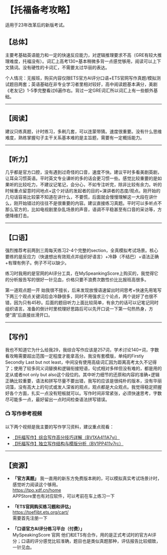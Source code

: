 # 【托福备考攻略】

适用于23年改革后的新版考试。

## 【总体】

主要考基础英语能力和一定的快速反应能力，对逻辑推理要求不高（GRE有较大推理难度，托福没有）。词汇上高考130+基本稍微多背一点感觉够用，阅读可以上下文猜词。没有硬性的卡词汇，不需要太过华丽的表达。

个人情况：无报班，购买内容仅限ETS官方AI评分口语+ETS官网写作真题/模拟测试题目两套；英语基础在非专业学习者里相对较好，高中阅读题基本满分，美剧《老友记》1-5季完整看过6遍作右。背过一定GRE词汇所以词汇上有一些额外基础。

---

## 【阅读】

建议只练真题，计时练习，多刷几套，可以连蒙带猜。速度很重要。没有什么思维难度，熟练掌握句子主干关系基本难的是主旨题，需要有一定概括能力。

---

## 【听力】

几乎都是官方口腔，没有遇到过奇怪的口音，速度不快。建议平时多看美剧英剧，让耳朵习惯英语。平时英文专业课听的多的话会更习惯一些。感觉比较重要的是如果听的比较吃力，不建议记笔记，会分心，不如专注听完，除非比较有余力。听的时候重点留意时间地点+这个对话的发起者的目的+演讲者的态度/观点。刚开始的几句话容易比较蒙不知道在讲什么，不要慌，后面就会慢慢理解这一大段在讲什么，刚开始错过的往往不是很重要的内容。建议直接练习真题。平时可以多听点不那么官方的，比如电视剧里杂乱场景的声音，语调不平稳甚至有口音的采访等，方便降维打击。

---

## 【口语】

强烈推荐考前两到三周每天练习2-4个完整的section，全真模拟考试场景。核心要练的是反应力（快速想出有效观点并组织好语言）+冷静（不结巴）+语法正确+有理有例子。例子不可以缺少。

练习时我用的是官网的AI评分工具，在MySpeankingScore上购买的，我觉得它的分析报告写的很好一针见血，价格只要不浪费次数性价比比报班高很多。

第一道观点题一开 始我很不擅长，后来发现放慢语速留出时间思考+快速先用笔写下两三个观点关键词后会冷静很多，同时不用强求三个论点，两个说好了也很不错，因为只有45秒。后面的题目听力上面比较简单，有余力的话可以记笔记同时组织语言。准备的倒计时里梳理好思路后可以先开口说一下第一句热热身，方便“滴”后直接丝滑开口。

---

## 【写作】

我也不知道它为什么给我29，我综合写作应该是257词，学术讨论140+词，字数看攻略需要超出范围一定程度才能拿高分。我没有套模版，单纯的Firstly Secondly Last but not least，中间没有使用高级词汇因为距离高考太久不记得了；使用了较多同义词替换和逻辑衔接短语，句式相对多样但没有难的，都是用的定从或者not only but also这个段位的。其中听力细节的还原和内容的准确+逻辑正确比较重要，语法和拼写尽量不要出错，我写的应该是很纯朴的版本，没有华丽词藻，没有高大上的句式或发人深省的观点，观点都是大众观点。我觉得稳定把握好各个方面，扎实一点没有短板就可以。写作时间非常紧张，必须快速思考，字数尽可能多一点，最好留出一点时间检查语法拼写错误。

### 📺 写作参考视频

以下两个视频是我主要的写作学习资料，建议重点观看：

- [【托福写作】综合写作高分技巧详解（BV1XA411A7yi）](https://www.bilibili.com/video/BV1XA411A7yi/?spm_id_from=333.1391.0.0&vd_source=2347c699c40e3a971470bde33b0f40de)
- [【托福写作】独立写作结构与模版分析（BV1PP411v7rc）](https://www.bilibili.com/video/BV1PP411v7rc/?spm_id_from=333.1391.0.0&p=2)

---

## 【资源】

- **「官方真题」** 我一直用的新东方免费版本刷的，可以模拟真实考试场景计时，感觉听力阅读这个够用。  
  https://tpo.xdf.cn/home  
  APPStore里也有对应软件，可以考前在车上练习一下  

- **「ETS官网购买练习题和评估」**  
  https://toeflibt.ets.org/cart/  
  需要首先注册一下  

- **「口语官方AI评分练习平台（付费）」**  
  MySpeakingScore 官网 他们和ETS有合作，用的是正式考试时的官方AI评分；口语的评分感觉比较准确，题目也是类似真题那种，评估报告比较细致，一针见血。
